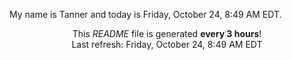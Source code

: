 My name is Tanner and today is Friday, October 24, 8:49 AM EDT.

<p align="center">This <i>README</i> file is generated <b>every 3 hours</b>!</br>Last refresh: Friday, October 24, 8:49 AM EDT<br /></p>
